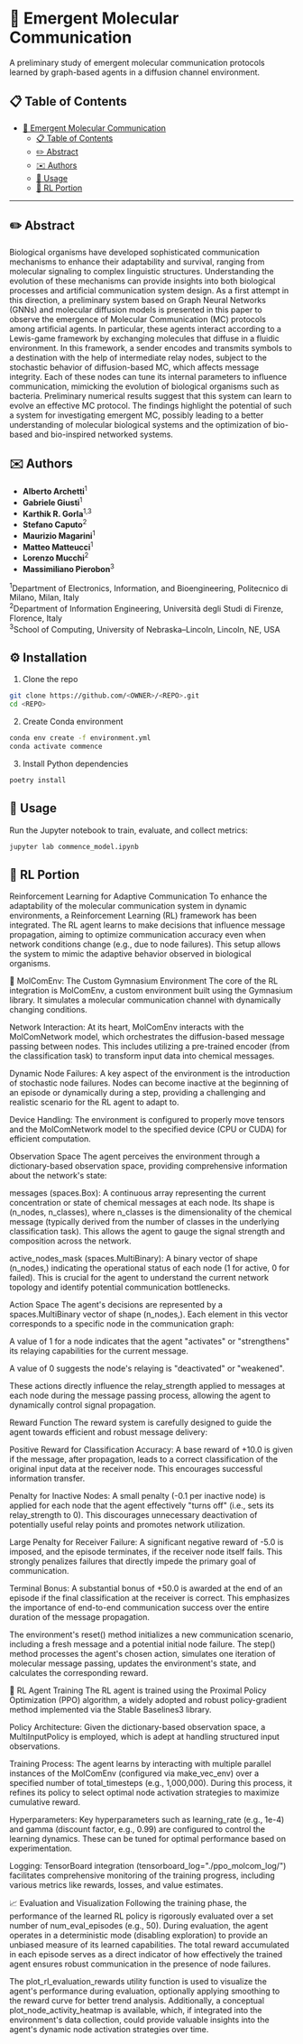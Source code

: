 # 🦠 Emergent Molecular Communication

A preliminary study of emergent molecular communication protocols learned by graph-based agents in a diffusion channel environment.

## 📋 Table of Contents

- [🦠 Emergent Molecular Communication](#-emergent-molecular-communication)
  - [📋 Table of Contents](#-table-of-contents)
  - [✏️ Abstract](#️-abstract)
  - [✉️ Authors](#️-authors)
  - [🚀 Usage](#-usage)
  - [🧠 RL Portion](#rl-portion)
---

## ✏️ Abstract

Biological organisms have developed sophisticated communication mechanisms to enhance their adaptability and survival, ranging from molecular signaling to complex linguistic structures. Understanding the evolution of these mechanisms can provide insights into both biological processes and artificial communication system design. As a first attempt in this direction, a preliminary system based on Graph Neural Networks (GNNs) and molecular diffusion models is presented in this paper to observe the emergence of Molecular Communication (MC) protocols among artificial agents. In particular, these agents interact according to a Lewis-game framework by exchanging molecules that diffuse in a fluidic environment. In this framework, a sender encodes and transmits symbols to a destination with the help of intermediate relay nodes, subject to the stochastic behavior of diffusion-based MC, which affects message integrity. Each of these nodes can tune its internal parameters to influence communication, mimicking the evolution of biological organisms such as bacteria. Preliminary numerical results suggest that this system can learn to evolve an effective MC protocol. The findings highlight the potential of such a system for investigating emergent MC, possibly leading to a better understanding of molecular biological systems and the optimization of bio-based and bio-inspired networked systems.

## ✉️ Authors

- **Alberto Archetti**<sup>1</sup>  
- **Gabriele Giusti**<sup>1</sup>  
- **Karthik R. Gorla**<sup>1,3</sup>  
- **Stefano Caputo**<sup>2</sup>  
- **Maurizio Magarini**<sup>1</sup>  
- **Matteo Matteucci**<sup>1</sup>  
- **Lorenzo Mucchi**<sup>2</sup>  
- **Massimiliano Pierobon**<sup>3</sup>  

<sup>1</sup>Department of Electronics, Information, and Bioengineering, Politecnico di Milano, Milan, Italy  
<sup>2</sup>Department of Information Engineering, Università degli Studi di Firenze, Florence, Italy  
<sup>3</sup>School of Computing, University of Nebraska–Lincoln, Lincoln, NE, USA


## ⚙️ Installation
1. Clone the repo
```bash
git clone https://github.com/<OWNER>/<REPO>.git
cd <REPO>
```
2. Create Conda environment
```bash
conda env create -f environment.yml
conda activate commence
```
3. Install Python dependencies
```bash
poetry install
```

## 🚀 Usage
Run the Jupyter notebook to train, evaluate, and collect metrics:
```bash
jupyter lab commence_model.ipynb
```

## 🧠 RL Portion
Reinforcement Learning for Adaptive Communication
To enhance the adaptability of the molecular communication system in dynamic environments, a Reinforcement Learning (RL) framework has been integrated. The RL agent learns to make decisions that influence message propagation, aiming to optimize communication accuracy even when network conditions change (e.g., due to node failures). This setup allows the system to mimic the adaptive behavior observed in biological organisms.

🧪 MolComEnv: The Custom Gymnasium Environment
The core of the RL integration is MolComEnv, a custom environment built using the Gymnasium library. It simulates a molecular communication channel with dynamically changing conditions.

Network Interaction: At its heart, MolComEnv interacts with the MolComNetwork model, which orchestrates the diffusion-based message passing between nodes. This includes utilizing a pre-trained encoder (from the classification task) to transform input data into chemical messages.

Dynamic Node Failures: A key aspect of the environment is the introduction of stochastic node failures. Nodes can become inactive at the beginning of an episode or dynamically during a step, providing a challenging and realistic scenario for the RL agent to adapt to.

Device Handling: The environment is configured to properly move tensors and the MolComNetwork model to the specified device (CPU or CUDA) for efficient computation.

Observation Space
The agent perceives the environment through a dictionary-based observation space, providing comprehensive information about the network's state:

messages (spaces.Box): A continuous array representing the current concentration or state of chemical messages at each node. Its shape is (n_nodes, n_classes), where n_classes is the dimensionality of the chemical message (typically derived from the number of classes in the underlying classification task). This allows the agent to gauge the signal strength and composition across the network.

active_nodes_mask (spaces.MultiBinary): A binary vector of shape (n_nodes,) indicating the operational status of each node (1 for active, 0 for failed). This is crucial for the agent to understand the current network topology and identify potential communication bottlenecks.

Action Space
The agent's decisions are represented by a spaces.MultiBinary vector of shape (n_nodes,). Each element in this vector corresponds to a specific node in the communication graph:

A value of 1 for a node indicates that the agent "activates" or "strengthens" its relaying capabilities for the current message.

A value of 0 suggests the node's relaying is "deactivated" or "weakened".

These actions directly influence the relay_strength applied to messages at each node during the message passing process, allowing the agent to dynamically control signal propagation.

Reward Function
The reward system is carefully designed to guide the agent towards efficient and robust message delivery:

Positive Reward for Classification Accuracy: A base reward of +10.0 is given if the message, after propagation, leads to a correct classification of the original input data at the receiver node. This encourages successful information transfer.

Penalty for Inactive Nodes: A small penalty (-0.1 per inactive node) is applied for each node that the agent effectively "turns off" (i.e., sets its relay_strength to 0). This discourages unnecessary deactivation of potentially useful relay points and promotes network utilization.

Large Penalty for Receiver Failure: A significant negative reward of -5.0 is imposed, and the episode terminates, if the receiver node itself fails. This strongly penalizes failures that directly impede the primary goal of communication.

Terminal Bonus: A substantial bonus of +50.0 is awarded at the end of an episode if the final classification at the receiver is correct. This emphasizes the importance of end-to-end communication success over the entire duration of the message propagation.

The environment's reset() method initializes a new communication scenario, including a fresh message and a potential initial node failure. The step() method processes the agent's chosen action, simulates one iteration of molecular message passing, updates the environment's state, and calculates the corresponding reward.

🤖 RL Agent Training
The RL agent is trained using the Proximal Policy Optimization (PPO) algorithm, a widely adopted and robust policy-gradient method implemented via the Stable Baselines3 library.

Policy Architecture: Given the dictionary-based observation space, a MultiInputPolicy is employed, which is adept at handling structured input observations.

Training Process: The agent learns by interacting with multiple parallel instances of the MolComEnv (configured via make_vec_env) over a specified number of total_timesteps (e.g., 1,000,000). During this process, it refines its policy to select optimal node activation strategies to maximize cumulative reward.

Hyperparameters: Key hyperparameters such as learning_rate (e.g., 1e-4) and gamma (discount factor, e.g., 0.99) are configured to control the learning dynamics. These can be tuned for optimal performance based on experimentation.

Logging: TensorBoard integration (tensorboard_log="./ppo_molcom_log/") facilitates comprehensive monitoring of the training progress, including various metrics like rewards, losses, and value estimates.

📈 Evaluation and Visualization
Following the training phase, the performance of the learned RL policy is rigorously evaluated over a set number of num_eval_episodes (e.g., 50). During evaluation, the agent operates in a deterministic mode (disabling exploration) to provide an unbiased measure of its learned capabilities. The total reward accumulated in each episode serves as a direct indicator of how effectively the trained agent ensures robust communication in the presence of node failures.

The plot_rl_evaluation_rewards utility function is used to visualize the agent's performance during evaluation, optionally applying smoothing to the reward curve for better trend analysis. Additionally, a conceptual plot_node_activity_heatmap is available, which, if integrated into the environment's data collection, could provide valuable insights into the agent's dynamic node activation strategies over time.
